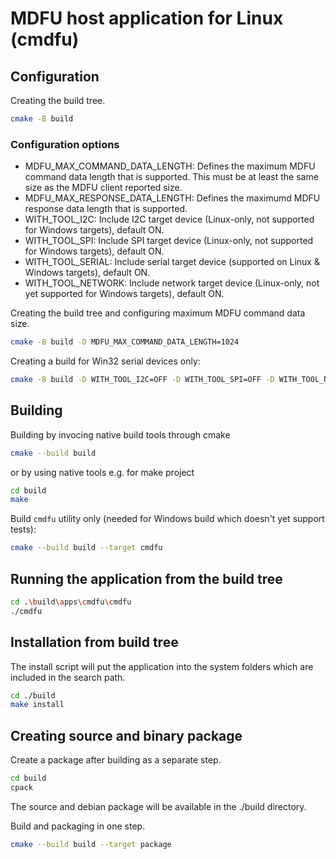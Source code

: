 # MDFU host application for Linux (cmdfu)

## Configuration

Creating the build tree.
```bash
cmake -B build
```

### Configuration options

- MDFU_MAX_COMMAND_DATA_LENGTH: Defines the maximum MDFU command data length that is supported. This must be at least the same size as the MDFU client reported size.
- MDFU_MAX_RESPONSE_DATA_LENGTH: Defines the maximumd MDFU response data length that is supported.
- WITH_TOOL_I2C: Include I2C target device (Linux-only, not supported for Windows targets), default ON.
- WITH_TOOL_SPI: Include SPI target device (Linux-only, not supported for Windows targets), default ON.
- WITH_TOOL_SERIAL: Include serial target device (supported on Linux & Windows targets), default ON.
- WITH_TOOL_NETWORK: Include network target device (Linux-only, not yet supported for Windows targets), default ON.

Creating the build tree and configuring maximum MDFU command data size.
```bash
cmake -B build -D MDFU_MAX_COMMAND_DATA_LENGTH=1024
```

Creating a build for Win32 serial devices only:
```bash
cmake -B build -D WITH_TOOL_I2C=OFF -D WITH_TOOL_SPI=OFF -D WITH_TOOL_NETWORK=OFF
```

## Building

Building by invocing native build tools through cmake
```bash
cmake --build build
```
or by using native tools e.g. for make project
```bash
cd build
make
```

Build `cmdfu` utility only (needed for Windows build which doesn't yet support tests):
```bash
cmake --build build --target cmdfu
```

## Running the application from the build tree

```bash
cd .\build\apps\cmdfu\cmdfu
./cmdfu
```

## Installation from build tree

The install script will put the application into the system folders which are included in the search path.
```bash
cd ./build
make install
```

## Creating source and binary package

Create a package after building as a separate step.
```bash
cd build
cpack
```
The source and debian package will be available in the ./build directory.

Build and packaging in one step.
```bash
cmake --build build --target package
```
